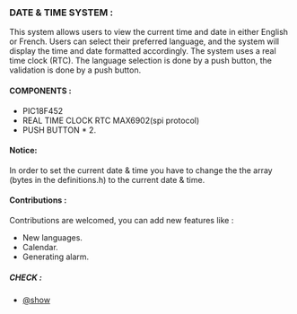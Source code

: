 ### DATE & TIME SYSTEM : 
This system allows users to view the current time and date in either English or French.
Users can select their preferred language, and the system will display the time and date formatted accordingly. The system uses a real time clock (RTC).
The language selection is done by a push button, the validation is done by a push button.

#### COMPONENTS : 
- PIC18F452
- REAL TIME CLOCK RTC MAX6902(spi protocol)
- PUSH BUTTON * 2.

#### Notice:
In order to set the current date & time you have to change the the array (bytes in the definitions.h) to the current date & time.

#### Contributions : 
Contributions are welcomed, you can add new features like : 
- New languages.
- Calendar.
- Generating alarm.

##### CHECK : 
- [@show](https://github.com/0xaB26/realTimeClockSystem/blob/main/show.mp4)
